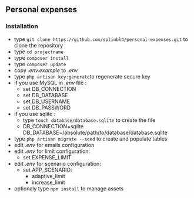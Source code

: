 ## Personal expenses

### Installation ###
* type `git clone https://github.com/splinbl4/personal-expenses.git` to clone the repository 
* type `cd projectname`
* type `composer install`
* type `composer update`
* copy *.env.example* to *.env*
* type `php artisan key:generate`to regenerate secure key
* if you use MySQL in *.env* file :
   * set DB_CONNECTION
   * set DB_DATABASE
   * set DB_USERNAME
   * set DB_PASSWORD
* if you use sqlite :
   * type `touch database/database.sqlite` to create the file
   * DB_CONNECTION=sqlite
     DB_DATABASE=/absolute/path/to/database/database.sqlite
* type `php artisan migrate --seed` to create and populate tables
* edit *.env* for emails configuration
* edit *.env* for limit configuration:
    * set EXPENSE_LIMIT
* edit *.env* for scenario configuration:
    * set APP_SCENARIO:
        * adaptive_limit
        * increase_limit    
* optionaly type `npm install` to manage assets